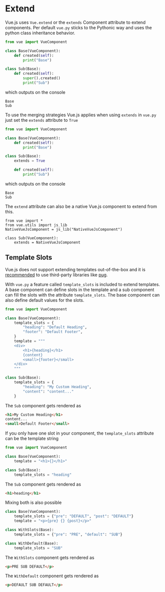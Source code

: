 # Extend
Vue.js uses `Vue.extend` or the `extends` Component attribute to extend
components. Per default `vue.py` sticks to the Pythonic way and uses the
python class inheritance behavior.
```python
from vue import VueComponent

class Base(VueComponent):
    def created(self):
        print("Base")

class Sub(Base):
    def created(self):
        super().created()
        print("Sub")
```
which outputs on the console
```
Base
Sub
```

To use the merging strategies Vue.js applies when using `extends`
in `vue.py` just set the `extends` attribute to `True`

```python
from vue import VueComponent

class Base(VueComponent):
    def created(self):
        print("Base")

class Sub(Base):
    extends = True

    def created(self):
        print("Sub")
```
which outputs on the console
```
Base
Sub
```

The `extend` attribute can also be a native Vue.js component to extend from this.
```
from vue import *
from vue.utils import js_lib
NativeVueJsComponent = js_lib("NativeVueJsComponent")

class Sub(VueComponent):
    extends = NativeVueJsComponent
```

## Template Slots
Vue.js does not support extending templates out-of-the-box and it is
[recommended](https://vuejsdevelopers.com/2017/06/11/vue-js-extending-components/)
to use third-party libraries like [pug](https://pugjs.org/api/getting-started.html).

With `vue.py` a feature called `template_slots` is included to extend templates.
A base component can define slots in the template
and a sub component can fill the slots with the attribute `template_slots`.
The base component can also define default values for the slots.

```python
from vue import VueComponent

class Base(VueComponent):
    template_slots = {
        "heading": "Default Heading",
        "footer": "Default Footer",
    }
    template = """
    <div>
        <h1>{heading}</h1>
        {content}
        <small>{footer}</small>
    </div>
    """

class Sub(Base):
    template_slots = {
        "heading": "My Custom Heading",
        "content": "content..."
    }
```
The `Sub` component gets rendered as
```html
<h1>My Custom Heading</h1>
content...
<small>Default Footer</small>
```

If you only have one slot in your component, the `template_slots` attribute
can be the template string

```python
from vue import VueComponent

class Base(VueComponent):
    template = "<h1>{}</h1>"

class Sub(Base):
    template_slots = "heading"
```
The `Sub` component gets rendered as
```html
<h1>heading</h1>
```

Mixing both is also possible
```python
class Base(VueComponent):
    template_slots = {"pre": "DEFAULT", "post": "DEFAULT"}
    template = "<p>{pre} {} {post}</p>"

class WithSlots(Base):
    template_slots = {"pre": "PRE", "default": "SUB"}

class WithDefault(Base):
    template_slots = "SUB"
```

The `WithSlots` component gets rendered as
```html
<p>PRE SUB DEFAULT</p>
```

The `WithDefault` component gets rendered as
```html
<p>DEFAULT SUB DEFAULT</p>
```
